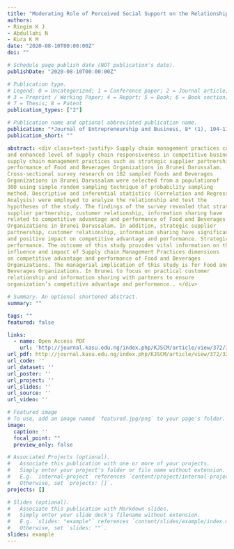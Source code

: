 ```yaml
---
title: "Moderating Role of Perceived Social Support on the Relationship Between Entrepreneurship Education and Entrepreneurial Intention"
authors:
- Ringim K J
- Abdullahi N
- Kura K M
date: "2020-08-10T00:00:00Z"
doi: ""

# Schedule page publish date (NOT publication's date).
publishDate: "2020-08-10T00:00:00Z"

# Publication type.
# Legend: 0 = Uncategorized; 1 = Conference paper; 2 = Journal article;
# 3 = Preprint / Working Paper; 4 = Report; 5 = Book; 6 = Book section;
# 7 = Thesis; 8 = Patent
publication_types: ["2"]

# Publication name and optional abbreviated publication name.
publication: "*Journal of Entrepreneurship and Business, 8* (1), 104-119"
publication_short: ""

abstract: <div class=text-justify> Supply chain management practices contributed to supply chainPerformance and activities related to supply chain management that create
and enhanced level of supply chain responsiveness in competitive business marketplace. The objectives of this study were to examine the impact of
supply chain management practices such as strategic supplier partnership, customer relationship, information sharing on competitive advantage and
performance of Food and Beverages Organizations in Brunei Darussalam.
Cross-sectional survey research on 182 sampled Foods and Beverages
Organizations in Brunei Darussalam were selected from a populationof
300 using simple random sampling technique of probability sampling
method. Descriptive and inferential statistics (Correlation and Regression
Analysis) were employed to analyze the relationship and test the
hypotheses of the study. The findings of the survey revealed that strategic
supplier partnership, customer relationship, information sharing have
related to competitive advantage and performance of Food and Beverages
Organizations in Brunei Darussalam. In addition, strategic supplier
partnership, customer relationship, information sharing have significant
and positive impact on competitive advantage and performance. Strategic supplier’s partnership was found to be insignificant with organizational
performance. The outcome of this study provides vital information on the
influence and impact of Supply chain Management Practices dimensions
on competitive advantage and performance of Food and Beverages
Organizations. The managerial implication of this study is for Food and
Beverages Organizations. In Brunei to focus on practical customer
relationship and information sharing with partners to ensure
organization’s competitive advantage and performance.. </div>

# Summary. An optional shortened abstract.
summary: ""

tags: ""
featured: false

links:
  - name: Open Access PDF 
    url: 'http://journal.kasu.edu.ng/index.php/KJSCM/article/view/372/321'
url_pdf: http://journal.kasu.edu.ng/index.php/KJSCM/article/view/372/321
url_code: ''
url_dataset: ''
url_poster: ''
url_project: ''
url_slides: ''
url_source: ''
url_video: ''

# Featured image
# To use, add an image named `featured.jpg/png` to your page's folder. 
image:
  caption: ''
  focal_point: ""
  preview_only: false

# Associated Projects (optional).
#   Associate this publication with one or more of your projects.
#   Simply enter your project's folder or file name without extension.
#   E.g. `internal-project` references `content/project/internal-project/index.md`.
#   Otherwise, set `projects: []`.
projects: []

# Slides (optional).
#   Associate this publication with Markdown slides.
#   Simply enter your slide deck's filename without extension.
#   E.g. `slides: "example"` references `content/slides/example/index.md`.
#   Otherwise, set `slides: ""`.
slides: example
---
```



